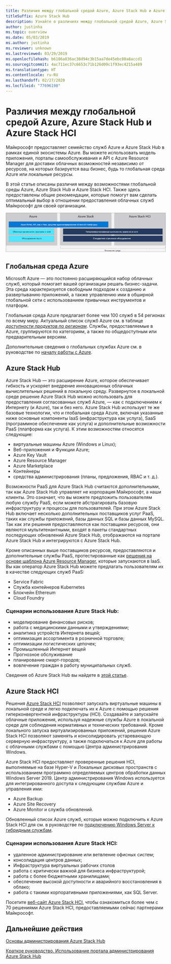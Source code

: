 ```yaml
---
title: Различия между глобальной средой Azure, Azure Stack Hub и Azure Stack HCI
titleSuffix: Azure Stack Hub
description: Узнайте о различиях между глобальной средой Azure, Azure Stack Hub и Azure Stack HCI.
author: justinha
ms.topic: overview
ms.date: 05/03/2019
ms.author: justinha
ms.reviewer: unknown
ms.lastreviewed: 03/29/2019
ms.openlocfilehash: b6186a836ac38d94c3b15aa7de45ebc80a8accd1
ms.sourcegitcommit: 4ac711ec37c6653c71b126d09c1f93ec4215a489
ms.translationtype: HT
ms.contentlocale: ru-RU
ms.lasthandoff: 02/27/2020
ms.locfileid: "77696198"
---
```

# <a name="differences-between-global-azure-azure-stack-hub-and-azure-stack-hci"></a>Различия между глобальной средой Azure, Azure Stack Hub и Azure Stack HCI

Майкрософт предоставляет семейство служб Azure и Azure Stack Hub в рамках единой экосистемы Azure. Вы можете использовать модель приложения, порталы самообслуживания и API с Azure Resource Manager для доставки облачных возможностей независимо от ресурсов, на которых базируется ваш бизнес, будь то глобальная среда Azure или локальные ресурсы.

В этой статье описаны различия между возможностями глобальной среды Azure, Azure Stack Hub и Azure Stack HCI. Также здесь предоставлены общие рекомендации, которые помогут вам сделать оптимальный выбор в отношении предоставления облачных служб Майкрософт для своей организации.

![Обзор экосистемы Azure](./media/compare-azure-azure-stack/azure-family.png)

## <a name="global-azure"></a>Глобальная среда Azure

Microsoft Azure — это постоянно расширяющийся набор облачных служб, который помогает вашей организации решать бизнес-задачи. Эта среда характеризуется свободным подходом к созданию и развертыванию приложений, а также управлению ими в обширной глобальной сети с использованием привычных инструментов и платформ.

Глобальная среда Azure предлагает более чем 100 служб в 54 регионах по всему миру. Актуальный список служб Azure см. в таблице [*доступности продуктов по регионам*](https://azure.microsoft.com/regions/services). Службы, предоставляемые в Azure, группируются по категориям, а также по общедоступным или предварительным версиям.

Дополнительные сведения о глобальных службах Azure см. в руководстве по [началу работы с Azure](https://docs.microsoft.com/azure/#pivot=get-started&panel=get-started1).

## <a name="azure-stack-hub"></a>Azure Stack Hub

Azure Stack Hub — это расширение Azure, которое обеспечивает гибкость и ускоряет внедрение инновационных облачных вычислительных решений в локальную среду. Развернутое в локальной среде решение Azure Stack Hub можно использовать для предоставления согласованных служб Azure, — как с подключением к Интернету (и Azure), так и без него. Azure Stack Hub использует те же базовые технологии, что и глобальная среда Azure, включая указанные ниже основные компоненты IaaS (инфраструктура как услуга), SaaS (программное обеспечение как услуга) и дополнительные возможности PaaS (платформа как услуга). К этим возможностям относятся следующие:

- виртуальные машины Azure (Windows и Linux);
- Веб-приложения и Функции Azure;
- Azure Key Vault
- Azure Resource Manager
- Azure Marketplace
- Контейнеры
- средства администрирования (планы, предложения, RBAC и т. д.).

Возможности PaaS для Azure Stack Hub считаются дополнительными, так как Azure Stack Hub управляет не корпорация Майкрософт, а наши клиенты. Это означает, что вы можете предложить пользователям любую службу PaaS, если можете абстрагировать базовую инфраструктуру и процессы для пользователей. При этом Azure Stack Hub включает несколько дополнительных поставщиков услуг PaaS, таких как службы приложений, базы данных SQL и базы данных MySQL. Так как эти решения предоставляются как поставщики ресурсов, они являются мультитенантными, входят в пакеты стандартных последующих обновлений Azure Stack Hub, отображаются на портале Azure Stack Hub и интегрируются с Azure Stack Hub.

Кроме описанных выше поставщиков ресурсов, предоставляются и дополнительные службы PaaS, протестированные как [решения на основе шаблона Azure Resource Manager](https://github.com/Azure/AzureStack-QuickStart-Templates), которые запускаются в IaaS. Вы как оператор Azure Stack Hub можете предлагать пользователям их в качестве следующих служб PaaS:

- Service Fabric
- Служба контейнеров Kubernetes
- Блокчейн Ethereum
- Cloud Foundry

### <a name="example-use-cases-for-azure-stack-hub"></a>Сценарии использования Azure Stack Hub:

- моделирование финансовых рисков;
- работа с медицинскими данными и утверждениями;
- аналитика устройств Интернета вещей;
- оптимизация ассортимента в розничной торговле;
- оптимизации логистических цепочек;
- Промышленный Интернет вещей
- Прогнозное обслуживание
- планирование смарт-городов;
- вовлечение граждан в работу муниципальных служб.

Сведения об Azure Stack Hub вы найдете в [этой статье](azure-stack-overview.md).

## <a name="azure-stack-hci"></a>Azure Stack HCI

Решения [Azure Stack HCI](../hci/overview.md) позволяют запускать виртуальные машины в локальной среде и легко подключать их к Azure с помощью решения гиперконвергентной инфраструктуры (HCI). Создавайте и запускайте облачные приложения, используя надежные службы Azure в локальной среде для соблюдения нормативных и технических требований. Кроме локального запуска виртуализированных приложений, решения Azure Stack HCI позволяют заменять и консолидировать устаревающую серверную инфраструктуру, а также подключаться к Azure для работы с облачными службами с помощью Центра администрирования Windows.

Azure Stack HCI предоставляет проверенные решения HCI, выполняемые на базе Hyper-V и Локальных дисковых пространств с использованием программно определяемых центров обработки данных Windows Server 2019. Центр администрирования Windows используется для интегрированного доступа к следующим службам Azure и управления ими:

- Azure Backup
- Azure Site Recovery
- Azure Monitor и служба обновлений.

Обновленный список Azure служб, которые можно подключить к Azure Stack HCI для см. в руководстве по [подключению Windows Server к гибридным службам](https://docs.microsoft.com/windows-server/azure-hybrid-services/index).

### <a name="example-use-cases-for-azure-stack-hci"></a>Сценарии использования Azure Stack HCI:

- удаленное администрирование или ветвление офисных систем;
- консолидация центров данных;
- Инфраструктура виртуальных рабочих столов
- работа с критически важной для бизнеса инфраструктурой;
- работа с более бюджетными хранилищами;
- обеспечение высокой доступности и аварийного восстановления в облако;
- работа с такими корпоративными приложениями, как SQL Server.

Посетите [веб-сайт Azure Stack HCI](https://azure.microsoft.com/overview/azure-stack/hci/), чтобы ознакомиться более чем с 70 решениями Azure Stack HCI, предоставляемыми сейчас партнерами Майкрософт.

## <a name="next-steps"></a>Дальнейшие действия

[Основы администрирования Azure Stack Hub](azure-stack-manage-basics.md)

[Краткое руководство. Использование портала администрирования Azure Stack Hub](azure-stack-manage-portals.md)
